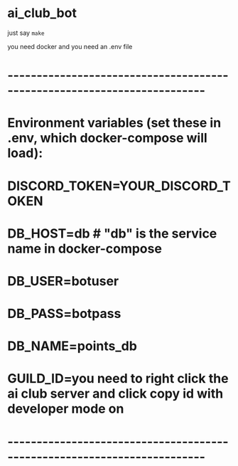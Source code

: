 # ai_club_bot


just say `make`

you need docker and you need an .env file


# ------------------------------------------------------------------------
# Environment variables (set these in .env, which docker-compose will load):
#
# DISCORD_TOKEN=YOUR_DISCORD_TOKEN
# DB_HOST=db           # "db" is the service name in docker-compose
# DB_USER=botuser
# DB_PASS=botpass
# DB_NAME=points_db
# GUILD_ID=you need to right click the ai club server and click copy id with developer mode on
# ------------------------------------------------------------------------